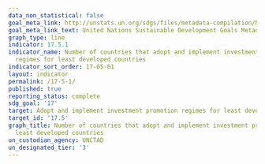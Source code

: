 ```yaml
---
data_non_statistical: false
goal_meta_link: http://unstats.un.org/sdgs/files/metadata-compilation/Metadata-Goal-17.pdf
goal_meta_link_text: United Nations Sustainable Development Goals Metadata (pdf 468kB)
graph_type: line
indicator: 17.5.1
indicator_name: Number of countries that adopt and implement investment promotion
  regimes for least developed countries
indicator_sort_order: 17-05-01
layout: indicator
permalink: /17-5-1/
published: true
reporting_status: complete
sdg_goal: '17'
target: Adopt and implement investment promotion regimes for least developed countries
target_id: '17.5'
graph_title: Number of countries that adopt and implement investment promotion regimes for
  least developed countries
un_custodian_agency: UNCTAD
un_designated_tier: '3'
---
```

